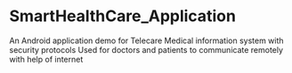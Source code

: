 # SmartHealthCare_Application
An Android application demo for Telecare Medical information system with security protocols
Used for doctors and patients to communicate remotely with help of internet
